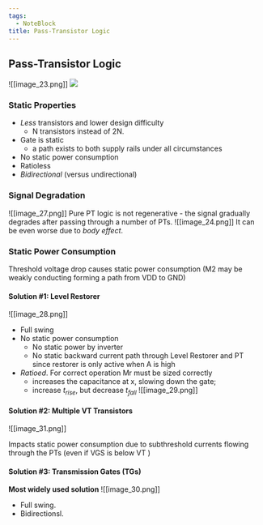 ```yaml
---
tags:
  - NoteBlock
title: Pass-Transistor Logic
---
```

## Pass-Transistor Logic
![[image_23.png]]
![](image_17.png)
### Static Properties
- _Less_ transistors and lower design difficulty
	- N transistors instead of 2N.
- Gate is static
	- a path exists to both supply rails under all circumstances
- No static power consumption
- Ratioless
- _Bidirectional_ (versus undirectional)

### Signal Degradation
![[image_27.png]]
Pure PT logic is not regenerative - the signal gradually degrades after passing through a number of PTs. 
![[image_24.png]]
It can be even worse due to _body effect_.
### Static Power Consumption
Threshold voltage drop causes static power consumption (M2 may be weakly conducting forming a path from VDD to GND)

#### Solution #1: Level Restorer
![[image_28.png]]

- Full swing
- No static power consumption
	- No static power by inverter
	- No static backward current path through Level Restorer and PT since restorer is only active when A is high
- _Ratioed_. For correct operation Mr must be sized correctly
	- increases the capacitance at x, slowing down the gate;
	- increase $t_{rise}$, but decrease $t_{fall}$
![[image_29.png]]

#### Solution #2: Multiple VT Transistors

![[image_31.png]]

Impacts static power consumption due to subthreshold currents flowing through the PTs (even if VGS is below VT )

#### Solution #3: Transmission Gates (TGs)
**Most widely used solution**
![[image_30.png]]
- Full swing.
- Bidirectionsl.